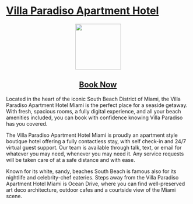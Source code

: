 # [Villa Paradiso Apartment Hotel](https://villaparadisohotels.com/)

<p align="center">
  <a href="https://villaparadiso.reztrip.com">
    <img src="https://res.cloudinary.com/dqtpoczux/image/upload/v1595509416/2_vmy4ul.png" height="125">
    <h2 align="center">Book Now</h2>
  </a>
</p>

Located in the heart of the iconic South Beach District of Miami, the Villa Paradiso Apartment Hotel Miami is the perfect place for a seaside getaway. With fresh, spacious rooms, a fully digital experience, and all your beach amenities included, you can book with confidence knowing Villa Paradiso has you covered.

The Villa Paradiso Apartment Hotel Miami is proudly an apartment style boutique hotel offering a fully contactless stay, with self check-in and 24/7 virtual guest support. Our team is available through talk, text, or email for whatever you may need, whenever you may need it. Any service requests will be taken care of at a safe distance and with ease.

Known for its white, sandy, beaches South Beach is famous also for its nightlife and celebrity-chef eateries. Steps away from the Villa Paradiso Apartment Hotel Miami is Ocean Drive, where you can find well-preserved art deco architecture, outdoor cafes and a courtside view of the Miami scene.

